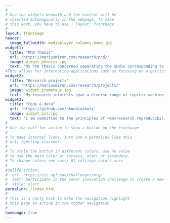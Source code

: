 ```yaml
---
#
# Use the widgets beneath and the content will be
# inserted automagically in the webpage. To make
# this work, you have to use › layout: frontpage
#
layout: frontpage
header:
  image_fullwidth: mediaplayer_columns-home.jpg
widget1:
  title: "PhD Thesis"
  url: 'https://mariusmiron.com/research/phd/'
  image: widget_phenicx.jpg
  text: 'My PhD thesis concerned separating the audio corresponding to the instruments in an orchestral music mixture. This allows for interesting applications such as re-creating the experience of the concert in virtual reality applications. '
#This allows for interesting applications such as focusing on a particular sections in the orchestra or the re-creating the experience of the concert in virtual reality.
widget2:
  title: "Research projects"
  url: 'https://mariusmiron.com/research/projects/'
  image: widget_prometeus.jpg
  text: 'My research interests span a diverse range of topics: machine learning, signal processing, fairness and explainability of machine learning models, music information retrieval. I participated in interdisciplinary projects, such as <a href="https://ec.europa.eu/jrc/communities/community/humaint">HUMAINT</a>, <a href="https://smc.inesctec.pt/shakeit/">Shake-it</a> and <a href="https://phenicx.upf.edu/">PHENICX</a>.'
widget3:
  title: "Code & data"
  url: 'https://github.com/nkundiushuti'
  image: widget_git.jpg
  text: 'I am committed to the principles of <em>research reproducibility</em>. Most of the code is made available through github, along with links to the dataset and instructions on how to replicate experiments.'
#
# Use the call for action to show a button on the frontpage
#
# To make internal links, just use a permalink like this
# url: /getting-started/
#
# To style the button in different colors, use no value
# to use the main color or success, alert or secondary.
# To change colors see sass/_01_settings_colors.scss
#
#callforaction:
#  url: https://sic.upf.edu/challenges/mtg/
#  text: participate in the sonar innovation challenge to create a new way of dj-ing ›
#  style: alert
permalink: /index.html
#
# This is a nasty hack to make the navigation highlight
# this page as active in the topbar navigation
#
homepage: true
---
```


<!-- <div id="videoModal" class="reveal-modal large" data-reveal="">
  <div class="flex-video widescreen vimeo" style="display: block;">
    <iframe width="1280" height="720" src="https://www.youtube.com/embed/3b5zCFSmVvU" frameborder="0" allowfullscreen></iframe>
  </div>
  <a class="close-reveal-modal">&#215;</a>
</div> -->

